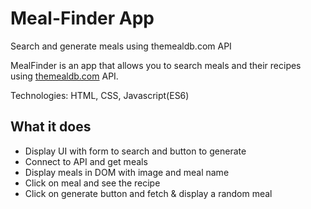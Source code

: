 # Meal-Finder App
Search and generate meals using themealdb.com API

MealFinder is an app that allows you to search meals and their recipes using <a href="http://themealdb.com">themealdb.com</a> API.

Technologies:
HTML, CSS, Javascript(ES6)

## What it does
- Display UI with form to search and button to generate
- Connect to API and get meals
- Display meals in DOM with image and meal name
- Click on meal and see the recipe
- Click on generate button and fetch & display a random meal
